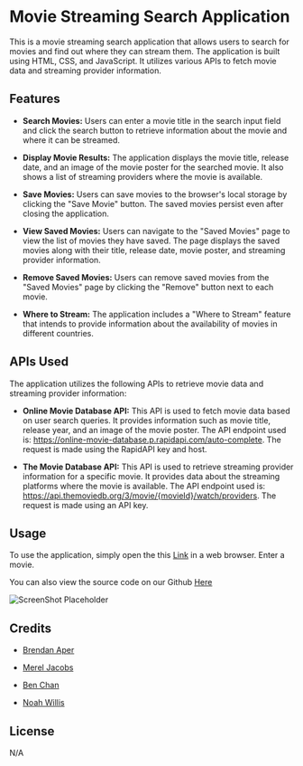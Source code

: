 # Movie Streaming Search Application

  This is a movie streaming search application that allows users to search for movies and find out where they can stream them. The application is built using HTML, CSS, and JavaScript. It utilizes various APIs to fetch movie data and streaming provider information.

## Features

  * **Search Movies:** Users can enter a movie title in the search input field and click the search button to retrieve information about the movie and where it can be streamed.

  * **Display Movie Results:** The application displays the movie title, release date, and an image of the movie poster for the searched movie. It also shows a list of streaming providers where the movie is available.

  * **Save Movies:** Users can save movies to the browser's local storage by clicking the "Save Movie" button. The saved movies persist even after closing the application.

  * **View Saved Movies:** Users can navigate to the "Saved Movies" page to view the list of movies they have saved. The page displays the saved movies along with their title, release date, movie poster, and streaming provider information.

  * **Remove Saved Movies:** Users can remove saved movies from the "Saved Movies" page by clicking the "Remove" button next to each movie.

  * **Where to Stream:** The application includes a "Where to Stream" feature that intends to provide information about the availability of movies in different countries.

## APIs Used

  The application utilizes the following APIs to retrieve movie data and streaming provider information:

  * **Online Movie Database API:** This API is used to fetch movie data based on user search queries. It provides information such as movie title, release year, and an image of the movie poster. The API endpoint used is: https://online-movie-database.p.rapidapi.com/auto-complete. The request is made using the RapidAPI key and host.

  * **The Movie Database API:** This API is used to retrieve streaming provider information for a specific movie. It provides data about the streaming platforms where the movie is available. The API endpoint used is: https://api.themoviedb.org/3/movie/{movieId}/watch/providers. The request is made using an API key.




## Usage

  To use the application, simply open the this [Link](https://brendan-aper.github.io/week-07-group-project-01/) in a web browser. Enter a movie.

  You can also view the source code on our Github [Here](https://github.com/brendan-aper/week-07-group-project-01)

  ![ScreenShot Placeholder](./assets/images/screenshotplaceholder)
  <!-- placeholder text: waiting to finish all styling before taking screenshot -->

## Credits

  * [Brendan Aper](https://github.com/brendan-aper)

  * [Merel Jacobs](https://github.com/MerelJac)

  * [Ben Chan](https://github.com/Mellllow)

  * [Noah Willis](https://github.com/willisnoah)

## License
  N/A